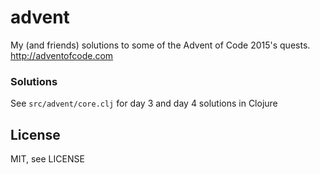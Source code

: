 # advent

My (and friends) solutions to some of the Advent of Code 2015's quests.  
http://adventofcode.com

### Solutions

See `src/advent/core.clj` for day 3 and day 4 solutions in Clojure


## License

MIT, see LICENSE
